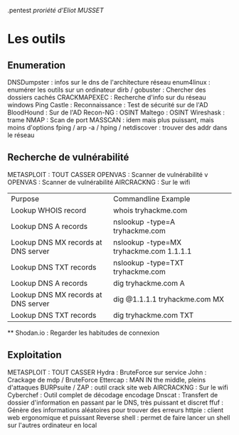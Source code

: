 .pentest
*proriété d'Eliot MUSSET* 

# Les outils 
## Enumeration

DNSDumpster : infos sur le dns de l'architecture réseau 
enum4linux : enumérer les outils sur un ordinateur 
dirb /  gobuster : Chercher des dossiers cachés 
CRACKMAPEXEC : Recherche d'info sur du réseau windows
Ping Castle : Reconnaissance : Test de sécurité sur de l'AD
BloodHound : Sur de l'AD
Recon-NG : OSINT
Maltego : OSINT 
Wireshask : trame
NMAP :  Scan de port
MASSCAN : idem mais plus puissant, mais moins d'options
fping / arp -a / hping / netdiscover : trouver des addr dans le réseau 
## Recherche de vulnérabilité


METASPLOIT : TOUT CASSER
OPENVAS : Scanner de vulnérabilité v
OPENVAS : Scanner de vulnérabilité 
AIRCRACKNG : Sur le wifi


|   |   |
|---|---|
|Purpose|Commandline Example|
|Lookup WHOIS record|whois tryhackme.com|
|Lookup DNS A records|nslookup -type=A tryhackme.com|
|Lookup DNS MX records at DNS server|nslookup -type=MX tryhackme.com 1.1.1.1|
|Lookup DNS TXT records|nslookup -type=TXT tryhackme.com|
|Lookup DNS A records|dig tryhackme.com A|
|Lookup DNS MX records at DNS server|dig @1.1.1.1 tryhackme.com MX|
|Lookup DNS TXT records|dig tryhackme.com TXT|

**
Shodan.io : Regarder les habitudes de connexion 


## Exploitation 

METASPLOIT : TOUT CASSER
Hydra : BruteForce sur service
John : Crackage de mdp / BruteForce
Ettercap : MAN IN the middle, pleins d'attaques
BURPsuite / ZAP : outil crack site web
AIRCRACKNG : Sur le wifi
Cyberchef : Outil complet de décodage encodage
Dnscat : Transfert de dossier d'information en passant par le DNS, très puissant et discret
ffuf : Génère des informations aléatoires pour trouver des erreurs
httpie : client web ergonomique et puissant
Reverse shell : permet de faire lancer un shell sur l'autres ordinateur en local



